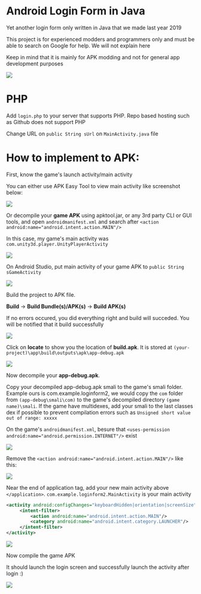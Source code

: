 # Android Login Form in Java
Yet another login form only written in Java that we made last year 2019

This project is for experienced modders and programmers only and must be able to search on Google for help. We will not explain here

Keep in mind that it is mainly for APK modding and not for general app development purposes

![](https://i.imgur.com/PNJEdzd.png)

# PHP

Add `login.php` to your server that supports PHP. Repo based hosting such as Github does not support PHP

Change URL on `public String sUrl` on `MainActivity.java` file

# How to implement to APK:

First, know the game's launch activity/main activity

You can either use APK Easy Tool to view main activity like screenshot below:

![](https://i.imgur.com/JQdPjyZ.png)

Or decompile your **game APK** using apktool.jar, or any 3rd party CLI or GUI tools, and open `androidmanifest.xml` and search after `<action android:name="android.intent.action.MAIN"/>`

In this case, my game's main activity was `com.unity3d.player.UnityPlayerActivity`

![](https://i.imgur.com/FfOtc1K.png)

On Android Studio, put main activity of your game APK to `public String sGameActivity`

![](https://i.imgur.com/gstiBDk.png)

Build the project to APK file.

**Build** -> **Build Bundle(s)/APK(s)** -> **Build APK(s)**

If no errors occured, you did everything right and build will succeded. You will be notified that it build successfully

![](https://i.imgur.com/WpSKV1L.png)

Click on **locate** to show you the location of **build.apk**. It is stored at `(your-project)\app\build\outputs\apk\app-debug.apk`

![](https://i.imgur.com/wBTPSLi.png) 

Now decompile your **app-debug.apk**.

Copy your decompiled app-debug.apk smali to the game's smali folder. Example ours is com.example.loginform2, we would copy the `com` folder from `(app-debug\smali\com)` to the game's decompiled directory `(game name)\smali`. If the game have multidexes, add your smali to the last classes dex if possible to prevent compilation errors such as `Unsigned short value out of range: xxxxx`

On the game's `androidmanifest.xml`, besure that `<uses-permission android:name="android.permission.INTERNET"/>` exist

![](https://i.imgur.com/k0sLVUF.png)

Remove the `<action android:name="android.intent.action.MAIN"/>` like this:

![](https://i.imgur.com/z1RxPjc.png)

Near the end of application tag, add your new main activity above `</application>`. `com.example.loginform2.MainActivity` is your main activity

```xml
<activity android:configChanges="keyboardHidden|orientation|screenSize" android:name="com.example.loginform2.MainActivity" android:screenOrientation="portrait">
     <intent-filter>
         <action android:name="android.intent.action.MAIN"/>
         <category android:name="android.intent.category.LAUNCHER"/>
     </intent-filter>
</activity>
```

![](https://i.imgur.com/X4b8jBV.png)

Now compile the game APK

It should launch the login screen and successfully launch the activity after login :)

![](https://i.imgur.com/eyx8ldU.gif)
